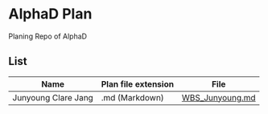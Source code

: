 # AlphaD Plan

Planing Repo of AlphaD

## List

| Name                | Plan file extension | File                                 |
|---------------------|---------------------|--------------------------------------|
| Junyoung Clare Jang | .md (Markdown)      | [WBS_Junyoung.md](./WBS_Junyoung.md) |
